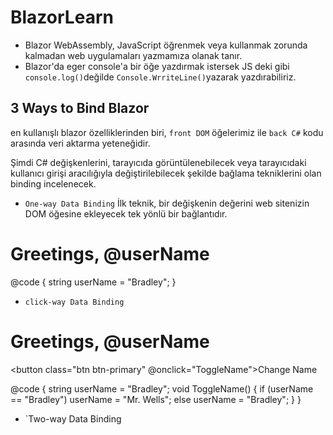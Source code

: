 # BlazorLearn

- Blazor WebAssembly, JavaScript öğrenmek veya kullanmak zorunda kalmadan web uygulamaları yazmamıza olanak tanır.
- Blazor'da eger console'a bir öğe yazdırmak istersek JS deki gibi `console.log()`değilde `Console.WrriteLine()`yazarak yazdırabiliriz.

## 3 Ways to Bind Blazor
en kullanışlı blazor özelliklerinden biri, `front DOM` öğelerimiz ile `back C#` kodu arasında veri aktarma yeteneğidir. 

Şimdi C# değişkenlerini, tarayıcıda görüntülenebilecek veya tarayıcıdaki kullanıcı girişi aracılığıyla değiştirilebilecek 
şekilde bağlama tekniklerini olan binding incelenecek.

 - `One-way Data Binding`
İlk teknik, bir değişkenin değerini web sitenizin DOM öğesine ekleyecek tek yönlü bir bağlantıdır.

<h1>Greetings, @userName</h1>

@code {
    string userName = "Bradley";
}

 - `click-way Data Binding`

<h1>Greetings, @userName</h1>

<button class="btn btn-primary" @onclick="ToggleName">Change Name</button>

@code {
    string userName = "Bradley";
    void ToggleName()
    {
        if (userName == "Bradley")
            userName = "Mr. Wells";
        else
            userName = "Bradley";
    }
}

 - `Two-way Data Binding

